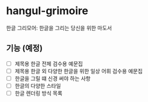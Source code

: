 # hangul-grimoire

한글 그리모어: 한글을 그리는 당신을 위한 마도서

## 기능 (예정)

- [ ] 제목용 한글 전체 검수용 예문집
- [ ] 제목용 한글 외 다양한 한글을 위한 일상 어휘 검수용 예문집
- [ ] 한글을 그릴 떄 신경 써야 하는 사항
- [ ] 한글의 다양한 스타일
- [ ] 한글 렌더링 방식 목록
